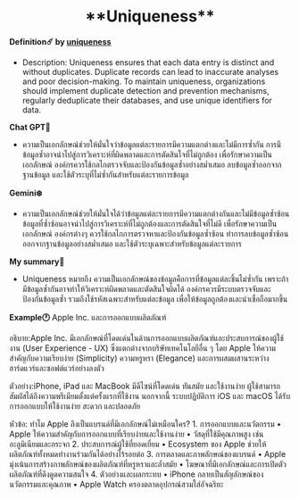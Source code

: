 <center><h1>**Uniqueness**</h1></center>  

**Definition☄️ by [uniqueness](https://www.acceldata.io/article/what-are-data-quality-dimensions)**

- Description: Uniqueness ensures that each data entry is distinct and without duplicates. Duplicate records can lead to inaccurate analyses and poor decision-making. To maintain uniqueness, organizations should implement duplicate detection and prevention mechanisms, regularly deduplicate their databases, and use unique identifiers for data.

**Chat GPT🤖**

- ความเป็นเอกลักษณ์ช่วยให้มั่นใจว่าข้อมูลแต่ละรายการมีความแตกต่างและไม่มีการซ้ำกัน การมีข้อมูลซ้ำอาจนำไปสู่การวิเคราะห์ที่ผิดพลาดและการตัดสินใจที่ไม่ถูกต้อง เพื่อรักษาความเป็นเอกลักษณ์ องค์กรควรใช้กลไกตรวจจับและป้องกันข้อมูลซ้ำอย่างสม่ำเสมอ ลบข้อมูลซ้ำออกจากฐานข้อมูล และใช้ตัวระบุที่ไม่ซ้ำกันสำหรับแต่ละรายการข้อมูล

**Gemini❄️**

- ความเป็นเอกลักษณ์ช่วยให้มั่นใจได้ว่าข้อมูลแต่ละรายการมีความแตกต่างกันและไม่มีข้อมูลซ้ำซ้อน ข้อมูลที่ซ้ำซ้อนอาจนำไปสู่การวิเคราะห์ที่ไม่ถูกต้องและการตัดสินใจที่ไม่ดี เพื่อรักษาความเป็นเอกลักษณ์ องค์กรต่างๆ ควรใช้กลไกการตรวจหาและป้องกันข้อมูลซ้ำซ้อน ทำการลบข้อมูลซ้ำซ้อนออกจากฐานข้อมูลอย่างสม่ำเสมอ และใช้ตัวระบุเฉพาะสำหรับข้อมูลแต่ละรายการ

**My summary📖**

- Uniqueness หมายถึง ความเป็นเอกลักษณ์ของข้อมูลคือการที่ข้อมูลแต่ละชิ้นไม่ซ้ำกัน เพราะถ้ามีข้อมูลซ้ำกันอาจทำให้วิเคราะห์ผิดพลาดและตัดสินใจผิดได้ องค์กรควรมีระบบตรวจจับและป้องกันข้อมูลซ้ำ รวมถึงใช้รหัสเฉพาะสำหรับแต่ละข้อมูล เพื่อให้ข้อมูลถูกต้องและน่าเชื่อถือมากขึ้น

**Example🕐**
Apple Inc. และการออกแบบผลิตภัณฑ์

อธิบาย:Apple Inc. มีเอกลักษณ์ที่โดดเด่นในด้านการออกแบบผลิตภัณฑ์และประสบการณ์ของผู้ใช้งาน (User Experience - UX) ซึ่งแตกต่างจากบริษัทเทคโนโลยีอื่น ๆ 
โดย Apple ให้ความสำคัญกับความเรียบง่าย (Simplicity) ความหรูหรา (Elegance) และการผสมผสานระหว่างฮาร์ดแวร์และซอฟต์แวร์อย่างลงตัว

ตัวอย่าง:iPhone, iPad และ MacBook มีดีไซน์ที่โดดเด่น ทันสมัย และใช้งานง่าย ผู้ใช้สามารถสัมผัสได้ถึงความพรีเมียมตั้งแต่ครั้งแรกที่ใช้งาน นอกจากนี้ ระบบปฏิบัติการ
iOS และ macOS ได้รับการออกแบบให้ใช้งานง่าย สะดวก และปลอดภัย

หัวข้อ: ทำไม Apple ถึงเป็นแบรนด์ที่มีเอกลักษณ์ไม่เหมือนใคร?
	1.	การออกแบบและนวัตกรรม
	•	Apple ให้ความสำคัญกับการออกแบบที่เรียบง่ายและใช้งานง่าย
	•	วัสดุที่ใช้มีคุณภาพสูง เช่น อะลูมิเนียมและกระจก
	2.	ประสบการณ์ผู้ใช้ที่ยอดเยี่ยม
	•	Ecosystem ของ Apple ช่วยให้ผลิตภัณฑ์ทั้งหมดทำงานร่วมกันได้อย่างไร้รอยต่อ
	3.	การตลาดและภาพลักษณ์ของแบรนด์
	•	Apple มุ่งเน้นการสร้างภาพลักษณ์ของผลิตภัณฑ์ที่หรูหราและล้ำสมัย
	•	โฆษณาที่มีเอกลักษณ์และการเปิดตัวผลิตภัณฑ์ที่ดึงดูดความสนใจ
	4.	ตัวอย่างและผลกระทบ
	•	iPhone กลายเป็นสัญลักษณ์ของนวัตกรรมและคุณภาพ
	•	Apple Watch ครองตลาดอุปกรณ์สวมใส่อัจฉริยะ
